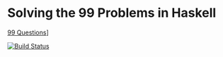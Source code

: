 Solving the 99 Problems in Haskell
==================================

[99 Questions](http://www.haskell.org/haskellwiki/H-99:_Ninety-Nine_Haskell_Problems)]

[![Build Status](https://travis-ci.org/butchhoward/99Questions.svg)](https://travis-ci.org/butchhoward/99Questions)